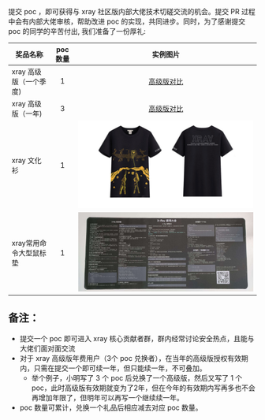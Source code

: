 提交 poc ，即可获得与 xray 社区版内部大佬技术切磋交流的机会。提交 PR 过程中会有内部大佬审核，帮助改进 poc 的实现，共同进步。同时，为了感谢提交 poc 的同学的辛苦付出, 我们准备了一份厚礼:

奖品名称 | poc 数量 | 实例图片
---- | :----: | :----:
xray 高级版（一个季度) | 1 | [高级版对比](generic/compare.md)
xray 高级版（一年) | 3 | [高级版对比](generic/compare.md)
xray 文化衫 | 1  | ![](../assets/contribute/t-shirt.jpg)
xray常用命令大型鼠标垫 | 1 | ![](../assets/contribute/mouse-mat.jpg)



## **备注**：

+ 提交一个 poc 即可进入 xray 核心贡献者群，群内经常讨论安全热点，且能与大佬们面对面交流
+ 对于 xray 高级版年费用户（3个 poc 兑换者），在当年的高级版授权有效期内，只需在提交一个即可续一年，但只能续一年，不可叠加。
  + 举个例子，小明写了 3 个 poc 后兑换了一个高级版，然后又写了 1 个 poc，此时高级版有效期就变为了2年，但在今年的有效期内写再多也不会再增加年限了，但明年可以再写一个继续续一年。
+ poc 数量可累计，兑换一个礼品后相应减去对应 poc 数量。
